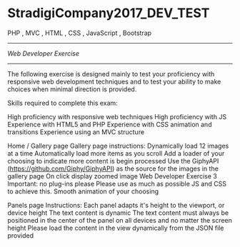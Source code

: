 # StradigiCompany2017_DEV_TEST
PHP , MVC , HTML , CSS , JavaScript , Bootstrap 

************************
*Web Developer Exercise*
************************

The following exercise is designed mainly to
test your proficiency with responsive web
development techniques and to test your
ability to make choices when minimal
direction is provided.

Skills required to complete this exam:

High proficiency with responsive web techniques
High proficiency with JS
Experience with HTML5 and PHP
Experience with CSS animation and transitions
Experience using an MVC structure



Home / Gallery page
Gallery page instructions:
Dynamically load 12 images at a time
Automatically load more items as you scroll
Add a loader of your choosing to indicate more content
is begin processed
Use the GiphyAPI (https://github.com/Giphy/GiphyAPI) as
the source for the images in the gallery page
On click display zoomed image
Web Developer Exercise 3
Important: no plug-ins please
Please use as much as possible JS and CSS to achieve this.
Smooth animation of your choosing

Panels page
Instructions:
Each panel adapts it's height to the viewport, or
device height
The text content is dynamic
The text content must always be positioned in the
center of the panel on all devices and no matter the
screen height
Please load the content in the view dynamically from
the JSON file provided
